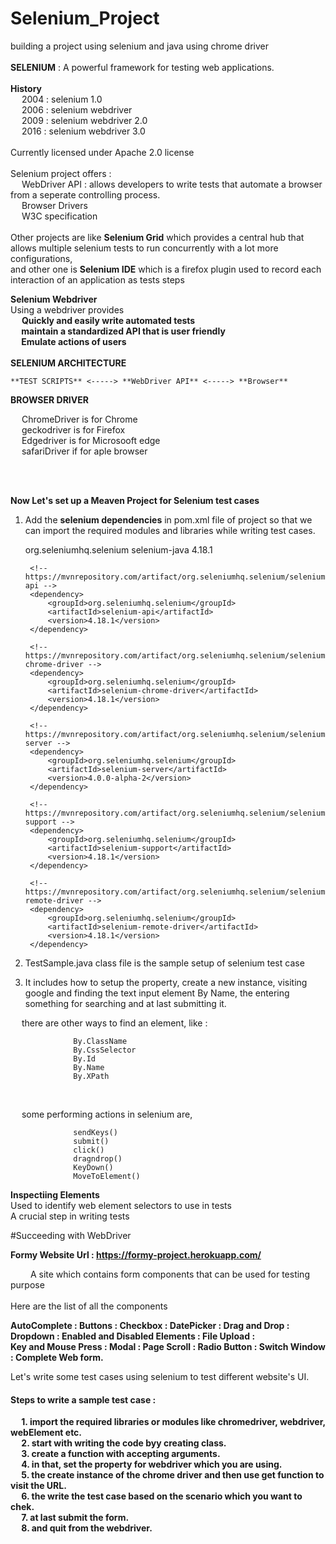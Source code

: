 # Selenium_Project
building a project using selenium and java using chrome driver<br>
<br>
**SELENIUM** : A powerful framework  for  testing web  applications.<br>
<br>
**History** <br>
&emsp;      2004 : selenium 1.0 <br>
&emsp;      2006 : selenium webdriver<br>
&emsp;      2009 : selenium webdriver 2.0<br>
&emsp;      2016 : selenium webdriver 3.0<br>
      <br>
Currently licensed under Apache 2.0 license<br>
<br>
Selenium project offers :<br>
 &emsp;                       WebDriver API : allows developers to write tests that automate a browser from a seperate controlling process.<br>
 &emsp;                       Browser Drivers<br>
 &emsp;                       W3C specification<br>
<br>
Other projects are like **Selenium Grid** which provides a central hub that allows multiple selenium tests to run concurrently with a lot more configurations,<br>
and other one is **Selenium IDE** which is a firefox plugin used to record each interaction of an application as tests steps<br>

**Selenium Webdriver**
<br>
Using a webdriver provides <br>
&emsp;        <b>Quickly and easily write automated tests<br>
&emsp;        maintain a standardized API that is user friendly<br>
&emsp;        Emulate actions of users<br></b>
<br>
**SELENIUM ARCHITECTURE**

    **TEST SCRIPTS** <-----> **WebDriver API** <-----> **Browser**

**BROWSER DRIVER**

&emsp;  ChromeDriver is for Chrome<br>
&emsp;  geckodriver is for Firefox <br>
&emsp;  Edgedriver is for Microsooft edge <br>
&emsp;  safariDriver if for aple browser <br>
&emsp;

<br>

**Now Let's set up a Meaven Project for Selenium test cases**
<br>
1. Add the **selenium dependencies** in pom.xml file of project so that we can import the required modules and libraries while writing test cases.
   
   <dependencies>
        <!-- https://mvnrepository.com/artifact/org.seleniumhq.selenium/selenium-java -->
        <dependency>
            <groupId>org.seleniumhq.selenium</groupId>
            <artifactId>selenium-java</artifactId>
            <version>4.18.1</version>
        </dependency>

        <!-- https://mvnrepository.com/artifact/org.seleniumhq.selenium/selenium-api -->
        <dependency>
            <groupId>org.seleniumhq.selenium</groupId>
            <artifactId>selenium-api</artifactId>
            <version>4.18.1</version>
        </dependency>

        <!-- https://mvnrepository.com/artifact/org.seleniumhq.selenium/selenium-chrome-driver -->
        <dependency>
            <groupId>org.seleniumhq.selenium</groupId>
            <artifactId>selenium-chrome-driver</artifactId>
            <version>4.18.1</version>
        </dependency>

        <!-- https://mvnrepository.com/artifact/org.seleniumhq.selenium/selenium-server -->
        <dependency>
            <groupId>org.seleniumhq.selenium</groupId>
            <artifactId>selenium-server</artifactId>
            <version>4.0.0-alpha-2</version>
        </dependency>

        <!-- https://mvnrepository.com/artifact/org.seleniumhq.selenium/selenium-support -->
        <dependency>
            <groupId>org.seleniumhq.selenium</groupId>
            <artifactId>selenium-support</artifactId>
            <version>4.18.1</version>
        </dependency>

        <!-- https://mvnrepository.com/artifact/org.seleniumhq.selenium/selenium-remote-driver -->
        <dependency>
            <groupId>org.seleniumhq.selenium</groupId>
            <artifactId>selenium-remote-driver</artifactId>
            <version>4.18.1</version>
        </dependency>

    </dependencies>


2. TestSample.java class file is the sample setup of selenium test case
3. It includes how to setup the property, create a new instance, visiting google and finding the text input element By Name, the entering something for searching and at last submitting it.

&emsp;      there are other ways to find an element, like :

                  By.ClassName
                  By.CssSelector
                  By.Id
                  By.Name
                  By.XPath
<br>

&emsp;      some performing actions in selenium are,

                  sendKeys()
                  submit()
                  click()
                  dragndrop()
                  KeyDown()
                  MoveToElement()

**Inspectiing Elements**
<br>
      Used to identify web element selectors to use in tests<br>
      A crucial step in writing tests


#Succeeding with WebDriver

**Formy Website Url : https://formy-project.herokuapp.com/** <br>

&emsp;&emsp;      A site which contains form components that can be used for testing purpose <br>
<br> Here are the list of all the components

<b> AutoComplete : Buttons : Checkbox : DatePicker : Drag and Drop : Dropdown : Enabled and Disabled Elements : File Upload : <br>
    Key and Mouse Press : Modal : Page Scroll : Radio Button : Switch Window : Complete Web form. </b>
      
Let's write some test cases using selenium to test different website's UI.

<h4>Steps to write a sample test case :</h4>

&emsp;<b> 1. import the required libraries or modules like chromedriver, webdriver, webElement etc.<br>
&emsp;    2. start with writing the code byy creating class. <br>
&emsp;    3. create a function with accepting arguments. <br>
&emsp;    4. in that, set the property for webdriver which you are using. <br>
&emsp;    5. the create instance of the chrome driver and then use get function to visit the URL. <br>
&emsp;    6. the write the test case based on the scenario which you want to chek. <br>
&emsp;    7. at last submit the form. <br>
&emsp;    8. and quit from the webdriver. <br>
</b>
    

  
